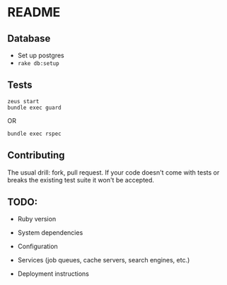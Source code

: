 README
=======

Database
--------

* Set up postgres
* `rake db:setup`

Tests
-------

    zeus start
    bundle exec guard

OR

    bundle exec rspec

Contributing
------------

The usual drill: fork, pull request. If your code doesn't come with tests or breaks the existing test suite it won't be accepted.


TODO:
-----

* Ruby version

* System dependencies

* Configuration

* Services (job queues, cache servers, search engines, etc.)

* Deployment instructions